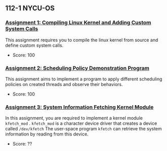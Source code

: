 ## 112-1 NYCU-OS
### [Assignment 1: Compiling Linux Kernel and Adding Custom System Calls](https://hackmd.io/@Bmch4MS0Rz-VZWB74huCvw/B1b2S_Kl6)

This assignment requires you to compile the linux kernel from source and define custom system calls.
- Score: 100

### [Assignment 2: Scheduling Policy Demonstration Program](https://hackmd.io/@Bmch4MS0Rz-VZWB74huCvw/rJ8OLx6fp)

This assignment aims to implement a program to apply different scheduling policies on created threads and observe their behaviors.
- Score: 100

### [Assignment 3: System Information Fetching Kernel Module](https://hackmd.io/@a3020008/r1Txj5ES6)

In this assignment, you are required to implement a kernel module `kfetch_mod` . `kfetch_mod` is a character device driver that creates a device called `/dev/kfetch` The user-space program `kfetch` can retrieve the system information by reading from this device.
- Score: ??

